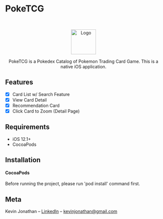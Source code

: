 # PokeTCG
<br />
<p align="center">
  <a href="https://github.com/alexanderritik/Best-README-Template">
    <img src="logo.jpeg" alt="Logo" width="80" height="80">
  </a>
  <p align="center">
    PokeTCG is a Pokedex Catalog of Pokemon Trading Card Game. This is a native iOS application.
  </p>
</p>

## Features

- [x] Card List w/ Search Feature
- [x] View Card Detail
- [x] Recommendation Card
- [x] Click Card to Zoom (Detail Page)

## Requirements

- iOS 12.1+
- CocoaPods

## Installation

#### CocoaPods
Before running the project, please run 'pod install' command first.

## Meta

Kevin Jonathan – [LinkedIn](https://www.linkedin.com/in/kevinjonathan-30/) – kevinjonathan@gmail.com

